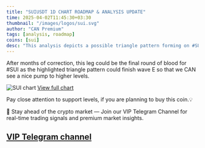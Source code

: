 ```yaml
---
title: "SUIUSDT 1D CHART ROADMAP & ANALYSIS UPDATE"
time: 2025-04-02T11:45:30+03:30
thumbnail: "/images/logos/sui.svg"
author: "CAN Premium"
tags: [analysis, roadmap]
coins: [sui]
desc: "This analysis depicts a possible triangle pattern forming on #SUI that CAN actually lead to higher target prices."
---
```


After months of correction, this leg could be the final round of blood for #SUI as the highlighted triangle pattern could finish wave E so that we CAN see a nice pump to higher levels.

![SUI chart](https://www.tradingview.com/x/ekSTnYjN/)
[View full chart](https://www.tradingview.com/x/ekSTnYjN/)

Pay close attention to support levels, if you are planning to buy this coin.💡  

🔔 Stay ahead of the crypto market — Join our VIP Telegram Channel for real-time trading signals and premium market insights.

[VIP Telegram channel](https://t.me/+2znhsiCGpI81MzQ0)
---

